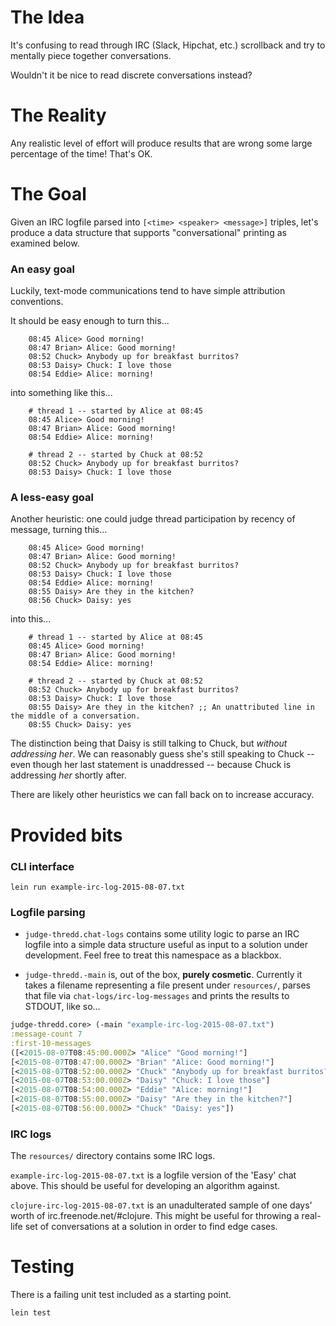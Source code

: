 # The Idea
It's confusing to read through IRC (Slack, Hipchat, etc.) scrollback and try to mentally piece together conversations.

Wouldn't it be nice to read discrete conversations instead?

# The Reality
Any realistic level of effort will produce results that are wrong some large percentage of the time! That's OK.

# The Goal

Given an IRC logfile parsed into `[<time> <speaker> <message>]`
triples, let's produce a data structure that
supports "conversational" printing as examined below.

### An easy goal

Luckily, text-mode communications tend to have simple attribution conventions.

It should be easy enough to turn this...

```
    08:45 Alice> Good morning!
    08:47 Brian> Alice: Good morning!
    08:52 Chuck> Anybody up for breakfast burritos?
    08:53 Daisy> Chuck: I love those
    08:54 Eddie> Alice: morning!
```

into something like this...

```
    # thread 1 -- started by Alice at 08:45
    08:45 Alice> Good morning!
    08:47 Brian> Alice: Good morning!
    08:54 Eddie> Alice: morning!

    # thread 2 -- started by Chuck at 08:52
    08:52 Chuck> Anybody up for breakfast burritos?
    08:53 Daisy> Chuck: I love those
```

### A less-easy goal

Another heuristic: one could judge thread participation by recency of
message, turning this...

```
    08:45 Alice> Good morning!
    08:47 Brian> Alice: Good morning!
    08:52 Chuck> Anybody up for breakfast burritos?
    08:53 Daisy> Chuck: I love those
    08:54 Eddie> Alice: morning!
    08:55 Daisy> Are they in the kitchen?
    08:56 Chuck> Daisy: yes
```

into this...

```
    # thread 1 -- started by Alice at 08:45
    08:45 Alice> Good morning!
    08:47 Brian> Alice: Good morning!
    08:54 Eddie> Alice: morning!

    # thread 2 -- started by Chuck at 08:52
    08:52 Chuck> Anybody up for breakfast burritos?
    08:53 Daisy> Chuck: I love those
    08:55 Daisy> Are they in the kitchen? ;; An unattributed line in the middle of a conversation.
    08:55 Chuck> Daisy: yes
```

The distinction being that Daisy is still talking to Chuck, but
*without addressing her*. We can reasonably guess she's still speaking to
Chuck -- even though her last statement is unaddressed -- because
Chuck is addressing *her* shortly after.

There are likely other heuristics we can fall back on to increase accuracy.


# Provided bits

### CLI interface

`lein run example-irc-log-2015-08-07.txt`

### Logfile parsing

- `judge-thredd.chat-logs` contains some utility logic to parse an IRC
logfile into a simple data structure useful as input to a solution
under development. Feel free to treat this namespace as a blackbox.

- `judge-thredd.-main` is, out of the box, **purely cosmetic**.
Currently it takes a filename representing a file present under
`resources/`, parses that file via `chat-logs/irc-log-messages` and
prints the results to STDOUT, like so...

```clojure
judge-thredd.core> (-main "example-irc-log-2015-08-07.txt")
:message-count 7
:first-10-messages
([<2015-08-07T08:45:00.000Z> "Alice" "Good morning!"]
[<2015-08-07T08:47:00.000Z> "Brian" "Alice: Good morning!"]
[<2015-08-07T08:52:00.000Z> "Chuck" "Anybody up for breakfast burritos?"]
[<2015-08-07T08:53:00.000Z> "Daisy" "Chuck: I love those"]
[<2015-08-07T08:54:00.000Z> "Eddie" "Alice: morning!"]
[<2015-08-07T08:55:00.000Z> "Daisy" "Are they in the kitchen?"]
[<2015-08-07T08:56:00.000Z> "Chuck" "Daisy: yes"])
```


### IRC logs
The `resources/` directory contains some IRC logs.

`example-irc-log-2015-08-07.txt` is a logfile version of the 'Easy'
chat above. This should be useful for developing an algorithm against.

`clojure-irc-log-2015-08-07.txt` is an unadulterated sample of one
days' worth of irc.freenode.net/#clojure. This might be useful for
throwing a real-life set of conversations at a solution in order to
find edge cases.


# Testing

There is a failing unit test included as a starting point.

`lein test`
